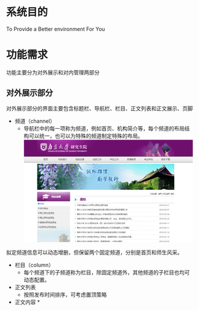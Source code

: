 # 系统目的

To Provide a Better environment For You

# 功能需求

功能主要分为对外展示和对内管理两部分

## 对外展示部分

对外展示部分的界面主要包含标题栏、导航栏、栏目、正文列表和正文展示、页脚

* 频道（channel）
  * 导航栏中的每一项称为频道，例如首页、机构简介等，每个频道的布局结构可以统一，也可以为特殊的频道制定特殊的布局。![](/assets/channel.png)

拟定频道信息可以动态增删，但保留两个固定频道，分别是首页和师生风采。

* 栏目（column）
  * 每个频道下的子频道称为栏目，除固定频道外，其他频道的子栏目也均可动态配置。
* 正文列表
  * 按照发布时间排序，可考虑置顶策略
* 正文内容
  * 





